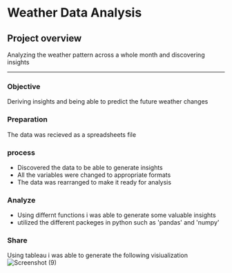  # Weather Data Analysis
 ## Project overview

 Analyzing the weather pattern across a whole month and discovering insights

 ---

### Objective

 Deriving insights and being able to predict the future weather changes

### Preparation 

 The data was recieved as a spreadsheets file

### process

 - Discovered the data to be able to generate insights
 - All the variables were changed to appropriate formats
 - The data was rearranged to make it ready for analysis

### Analyze

- Using differnt functions i was able to generate some valuable insights
- utilized the different packeges in python such as 'pandas' and 'numpy'

### Share 

Using tableau i was able to generate the following visiualization
![Screenshot (9)](https://github.com/AbdelrahmanHemdan17/Weather-Data-Analysis/assets/161534505/efed8ea0-eb58-4278-a1aa-08ad56ed70a1)

